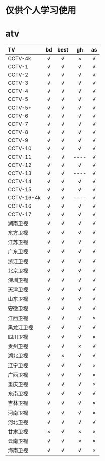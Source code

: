 # 仅供个人学习使用
# atv  

| TV | bd | best | gh | as |
| :----  |  :---:  |  :---:  |  :---:  |  :---:  |
| CCTV-4k  |  √  |  √  |  ×  |  √  |
| CCTV-1  |  √  |  √  |  √  |  √   |
| CCTV-2  |  √  |  √  |  √  |  √   |
| CCTV-3  |  √  |  √  |  √  |  √   |
| CCTV-4  |  √  |  √  |  √  |  √   |
| CCTV-5  |  √  |  √  |  √  |  √   |
| CCTV-5+  |  √  |  √  |  √  |  √   |
| CCTV-6  |  √  |  √  |  √  |  √   |
| CCTV-7  |  √  |  √  |  √  |  √   |
| CCTV-8  |  √  |  √  |  √  |  √   |
| CCTV-9  |  √  |  √  |  √  |  √   |
| CCTV-10  |  √  |  √  |  √  |  √   |
| CCTV-11  |  √  |  √  |  ----  |  √   |
| CCTV-12  |  √  |  √  |  √  |  √   |
| CCTV-13  |  √  |  √  |  ----  |  √   |
| CCTV-14  |  √  |  √  |  √  |  √   |
| CCTV-15  |  √  |  √  |  √  |  √   |
| CCTV-16-4k  |  √  |  √  |  ----  |  √   |
| CCTV-16  |  √  |  √  |  √  |  √   |
| CCTV-17  |  √  |  √  |  √  |  √   |
| 湖南卫视  |  √  |  √  |  √  |  √   |
| 东方卫视  |  √  |  √  |  √  |  √   |
| 江苏卫视  |  √  |  √  |  √  |  √   |
| 广东卫视  |  √  |  √  |  √  |  √   |
| 浙江卫视  |  √  |  √  |  √  |  √   |
| 北京卫视  |  √  |  √  |  √  |  √   |
| 深圳卫视  |  √  |  √  |  √  |  √   |
| 天津卫视  |  √  |  √  |  √  |  √  |
| 山东卫视  |  √  |  √  |  √  |  √  |
| 安徽卫视  |  √  |  √  |  √  |  √  |
| 江西卫视  |  √  |  √  |  √  |  ×  |
| 黑龙江卫视  |  √  |  √  |  √  |  √  |
| 四川卫视  |  √  |  √  |  √  |  ×  |
| 贵州卫视  |  √  |  √  |  ×  |  √  |
| 湖北卫视  |  √  |  ×  |  √  |  √  |
| 辽宁卫视  |  √  |  √  |  √  |  ×  |
| 广西卫视  |  √  |  √  |  √  |  ×  |
| 重庆卫视  |  √  |  √  |  √  |  ×  |
| 东南卫视  |  √  |  √  |  √  |  √  |
| 吉林卫视  |  √  |  √  |  √  |  ×  |
| 河南卫视  |  √  |  √  |  √  |  ×  |
| 河北卫视  |  √  |  √  |  √  |  √  |
| 甘肃卫视  |  ×  |  √  |  ×  |  ×  |
| 云南卫视  |  √  |  √  |  ×  |  ×  |
| 海南卫视  |  √  |  √  |  √  |  ×  |
